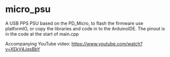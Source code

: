 # micro_psu
A USB PPS PSU based on the PD_Micro, to flash the firmware use platformIO, or copy the libraries and code in to the ArduinoIDE. The pinout is in the code at the start of main.cpp

Accompanying YouTube video: https://www.youtube.com/watch?v=XEkV4JqsBbY
